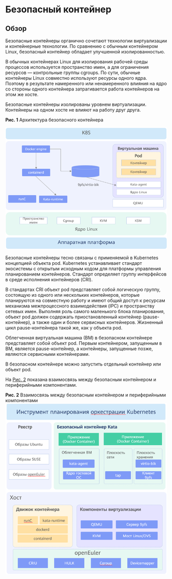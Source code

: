 # Безопасный контейнер

## Обзор

Безопасные контейнеры органично сочетают технологии виртуализации и контейнерные технологии. По сравнению с обычным контейнером Linux, безопасный контейнер обладает улучшенной изолированностью.

В обычных контейнерах Linux для изолирования рабочей среды процессов используется пространство имен, а для ограничения ресурсов — контрольные группы cgroups. По сути, обычные контейнеры Linux совместно используют ресурсы одного ядра. Поэтому в результате намеренного или ненамеренного влияния на ядро со стороны одного контейнера затрагивается работа контейнеров на этом же хосте.

Безопасные контейнеры изолированы уровнем виртуализации. Контейнеры на одном хосте не влияют на работу друг друга.

**Рис. 1** Архитектура безопасного контейнера

![](./figures/secure-container.png)

Безопасные контейнеры тесно связаны с применяемой в Kubernetes концепцией объекта pod. Kubernetes устанавливает стандарт экосистемы с открытым исходным кодом для платформы управления планированием контейнеров. Стандарт определяет группу интерфейсов в среде исполнения контейнеров (CRI).

В стандартах CRI объект pod представляет собой логическую группу, состоящую из одного или нескольких контейнеров, которые планируются на совместную работу и имеют общий доступ к ресурсам механизма межпроцессного взаимодействия (IPC) и пространству сетевых имен. Выполняя роль самого маленького блока планирования, объект pod должен содержать приостановленный контейнер (pause-контейнер), а также один и более сервисных контейнеров. Жизненный цикл pause-контейнера такой же, как у объекта pod.

Облегченная виртуальная машина (ВМ) в безопасном контейнере представляет собой объект pod. Первым контейнером, запущенным в ВМ, является pause-контейнер, а контейнеры, запущенные позже, являются сервисными контейнерами.

В безопасном контейнере можно запустить отдельный контейнер или объект pod.

На [Рис. 2](#fig17734185518269) показана взаимосвязь между безопасным контейнером и периферийными компонентами.

**Рис. 2** Взаимосвязь между безопасным контейнером и периферийными компонентами  
![](./figures/relationship-between-the-secure-container-and-peripheral-components.png "relationship-between-the-secure-container-and-peripheral-components")
